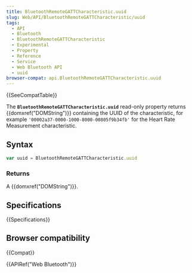 ```yaml
---
title: BluetoothRemoteGATTCharacteristic.uuid
slug: Web/API/BluetoothRemoteGATTCharacteristic/uuid
tags:
  - API
  - Bluetooth
  - BluetoothRemoteGATTCharacteristic
  - Experimental
  - Property
  - Reference
  - Service
  - Web Bluetooth API
  - uuid
browser-compat: api.BluetoothRemoteGATTCharacteristic.uuid
---
```

{{SeeCompatTable}}

The **`BluetoothRemoteGATTCharacteristic.uuid`** read-only
property returns {{domxref("DOMString")}} containing the UUID of the characteristic, for
example `'00002a37-0000-1000-8000-00805f9b34fb'` for the Heart Rate
Measurement characteristic.

## Syntax

```js
var uuid = BluetoothRemoteGATTCharacteristic.uuid
```

### Returns

A {{domxref("DOMString")}}.

## Specifications

{{Specifications}}

## Browser compatibility

{{Compat}}

{{APIRef("Web Bluetooth")}}
